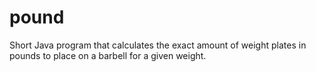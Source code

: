 # pound
Short Java program that calculates the exact amount of weight plates in pounds to place on a barbell for a given weight.
